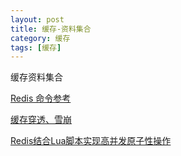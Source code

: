 ```yaml
---
layout: post
title: 缓存-资料集合
category: 缓存
tags: [缓存]
---
```


缓存资料集合

[Redis 命令参考](http://redisdoc.com/index.html)

[缓存穿透、雪崩](https://juejin.im/post/5dbef8306fb9a0203f6fa3e2)

[Redis结合Lua脚本实现高并发原子性操作](https://www.cnblogs.com/barrywxx/p/8563284.html)

[]()

[]()

[]()

[]()

